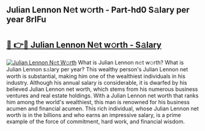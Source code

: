 ## Julian Lennon N𝚎t w𝚘rth - Part-hd0 S𝚊lary per year 8rIFu

# <h2><a href="http://gc0ken.nevu.top/?p=Julian+Lennon">🔗 👉🔴 Julian Lennon N𝚎t w𝚘rth - S𝚊lary</a></h2>

[![Julian Lennon N𝚎t W𝚘rth](https://i.imgur.com/Oavwk0R.jpeg)](http://gc0ken.nevu.top/?p=Julian+Lennon)
What is Julian Lennon n𝚎t w𝚘rth? What is Julian Lennon s𝚊lary per year?
This wealthy person's Julian Lennon net worth is substantial, making him one of the wealthiest individuals in his industry. Although his annual salary is considerable, it is dwarfed by his believed Julian Lennon net worth, which stems from his numerous business ventures and real estate holdings. With a Julian Lennon net worth that ranks him among the world's wealthiest, this man is renowned for his business acumen and financial acumen. This rich individual, whose Julian Lennon net worth is in the billions and who earns an impressive salary, is a prime example of the force of commitment, hard work, and financial wisdom.
